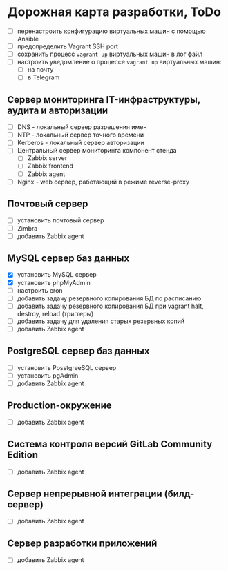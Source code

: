 # Дорожная карта разработки, ToDo

- [ ] перенастроить конфигурацию виртуальных машин с помощью Ansible
- [ ] предопределить Vagrant SSH port
- [ ] сохранить процесс `vagrant up` виртуальных машин в лог файл
- [ ] настроить уведомление о процессе `vagrant up` виртуальных машин:
  - [ ] на почту
  - [ ] в Telegram

## Сервер мониторинга IT-инфраструктуры, аудита и авторизации

- [ ] DNS - локальный сервер разрешения имен
- [ ] NTP - локальный сервер точного времени
- [ ] Kerberos - локальный сервер авторизации
- [ ] Центральный сервер мониторинга компонент стенда
  - [ ] Zabbix server
  - [ ] Zabbix frontend
  - [ ] Zabbix agent
- [ ] Nginx - web сервер, работающий в режиме reverse-proxy

## Почтовый сервер

- [ ] установить почтовый сервер
- [ ] Zimbra
- [ ] добавить Zabbix agent

## MySQL сервер баз данных

- [x] установить MySQL сервер
- [x] установить phpMyAdmin
- [ ] настроить cron
- [ ] добавить задачу резервного копирования БД по расписанию
- [ ] добавить задачу резервного копирования БД при vagrant halt, destroy, reload (триггеры)
- [ ] добавить задачу для удаления старых резервных копий
- [ ] добавить Zabbix agent

## PostgreSQL сервер баз данных

- [ ] установить PosstgreeSQL сервер
- [ ] установить pgAdmin
- [ ] добавить Zabbix agent

## Production-окружение

- [ ] добавить Zabbix agent

## Система контроля версий GitLab Community Edition

- [ ] добавить Zabbix agent

## Сервер непрерывной интеграции (билд-сервер)

- [ ] добавить Zabbix agent

## Сервер разработки приложений

- [ ] добавить Zabbix agent